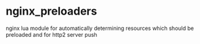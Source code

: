 # nginx_preloaders
nginx lua module for automatically determining resources which should be preloaded and for http2 server push
